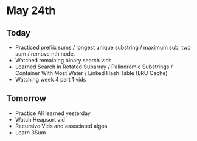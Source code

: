 # May 24th

## Today
* Practiced prefiix sums / longest unique substring / maximum sub, two sum / remove nth node.
* Watched remaining binary search vids
* Learned Search in Rotated Subarray / Palindromic Substrings / Container With Most Water / Linked Hash Table (LRU Cache)
* Watching week 4 part 1 vids

## Tomorrow
* Practice All learned yesterday
* Watch Heapsort vid
* Recursive Vids and associated algos
* Learn 3Sum
